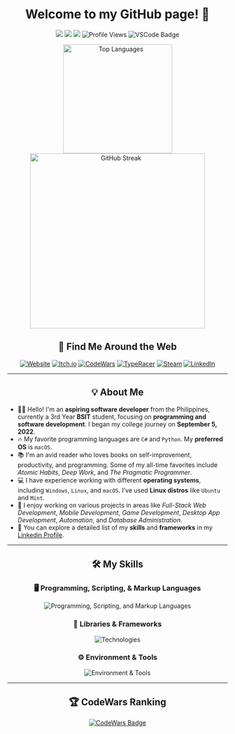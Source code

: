 <h1 align="center">Welcome to my GitHub page! 👋</h1>

<p align="center">
  <img src="https://img.shields.io/badge/OS-Windows-informational?style=flat-square&logo=Windows&logoColor=white">
  <img src="https://img.shields.io/badge/OS-Linux-informational?style=flat-square&logo=linux&logoColor=white">
  <img src="https://img.shields.io/badge/OS-macOS-informational?style=flat-square&logo=apple&logoColor=white">
  <img src="https://komarev.com/ghpvc/?username=DragunWF&color=007ec6&style=flat-square" alt="Profile Views">
  <img src="https://img.shields.io/badge/Editor-VSCode-informational?style=flat-square&logo=visual-studio-code&logoColor=white" alt="VSCode Badge" />
</p>

<div align="center">
  <a href="https://github.com/anuraghazra/github-readme-stats">
    <img width="249" src="https://github-readme-stats.vercel.app/api/top-langs/?username=DragunWF&layout=compact&theme=merko&langs_count=8" alt="Top Languages" />
  </a>
  <a href="https://github.com/DenverCoder1/github-readme-streak-stats">
    <img width="400" src="https://github-readme-streak-stats.herokuapp.com/?user=DragunWF&theme=merko" alt="GitHub Streak" />
  </a>
</div>

<h2 align="center">🔗 Find Me Around the Web</h2>

<p align="center">
  <a href="https://dragunwf.onrender.com/" target="_blank"><img src="https://img.shields.io/badge/Personal%20Website-4285F4?style=flat-square&logo=Google-Chrome&logoColor=white" alt="Website"></a>
  <a href="https://dragunwf.itch.io/" target="_blank"><img src="https://img.shields.io/badge/Itch.io-EF4444?style=flat-square&logo=itch.io&logoColor=white" alt="Itch.io"></a>
  <a href="https://www.codewars.com/users/DragunWF" target="_blank"><img src="https://img.shields.io/badge/CodeWars-B1361E?style=flat-square&logo=codewars&logoColor=white" alt="CodeWars"></a>
  <a href="https://data.typeracer.com/pit/profile?user=dragunwf" target="_blank"><img src="https://img.shields.io/badge/TypeRacer-FF4500?style=flat-square&logo=monkeytype&logoColor=white" alt="TypeRacer"></a>
  <a href="https://steamcommunity.com/id/dragunwf/" target="_blank"><img src="https://img.shields.io/badge/Steam-000000?style=flat-square&logo=steam&logoColor=white" alt="Steam"></a>
  <a href="https://www.linkedin.com/in/marc-plarisan" target="_blank"><img src="https://img.shields.io/badge/LinkedIn-0A66C2?style=flat-square&logo=linkedin&logoColor=white" alt="LinkedIn"></a>
</p>

---

<h2 align="center">💡 About Me</h2>

- 👨‍💻 Hello! I'm an **aspiring software developer** from the Philippines, currently a 3rd Year **BSIT** student, focusing on **programming and software development**. I began my college journey on **September 5, 2022**.
- 🔥 My favorite programming languages are `C#` and `Python`. My **preferred OS** is `macOS`.
- 📚 I'm an avid reader who loves books on self-improvement, productivity, and programming. Some of my all-time favorites include _Atomic Habits_, _Deep Work_, and _The Pragmatic Programmer_.
- 💻 I have experience working with different **operating systems**, including `Windows`, `Linux`, and `macOS`. I’ve used **Linux distros** like `Ubuntu` and `Mint`.
- 👾 I enjoy working on various projects in areas like *Full-Stack Web Development*, *Mobile Development*, *Game Development*, *Desktop App Development*, *Automation*, and *Database Administration*.
- 🚀 You can explore a detailed list of my **skills** and **frameworks** in my [Linkedin Profile](https://www.linkedin.com/in/marc-plarisan/).

---

<h2 align="center">🛠️ My Skills</h2>

<h3 align="center">🖥️ Programming, Scripting, & Markup Languages</h3>
<p align="center">
  <img src="https://go-skill-icons.vercel.app/api/icons?i=py,java,cs,c,lua,js,css,html,bash,powershell&theme=dark" alt="Programming, Scripting, and Markup Languages" />
</p>

<h3 align="center">🚀 Libraries & Frameworks</h3>

<p align="center">
  <img src="https://go-skill-icons.vercel.app/api/icons?i=nodejs,npm,react,bootstrap,flask,django,firebase,mongodb,sqlite,mysql,sqlserver,selenium,unity,godot,postman&theme=dark" alt="Technologies" />
</p>

<h3 align="center">⚙️ Environment & Tools</h3>

<p align="center">
  <img src="https://go-skill-icons.vercel.app/api/icons?i=git,github,androidstudio,netlify,vercel,replit,vscode,visualstudio,windows,linux,ubuntu,apple&theme=dark" alt="Environment & Tools" />
</p>

---

<h2 align="center">🏆 CodeWars Ranking</h2>

<p align="center">
  <a href="https://www.codewars.com/users/DragunWF">
    <img src="https://www.codewars.com/users/DragunWF/badges/large" alt="CodeWars Badge" />
  </a>
</p>
